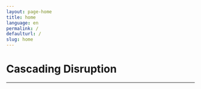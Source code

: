 ```yaml
---
layout: page-home
title: home
language: en
permalink: /
defaulturl: /
slug: home
---
```

<h1><span class="highlight">Cascading Disruption</span></h1>
<hr class="sm" />
